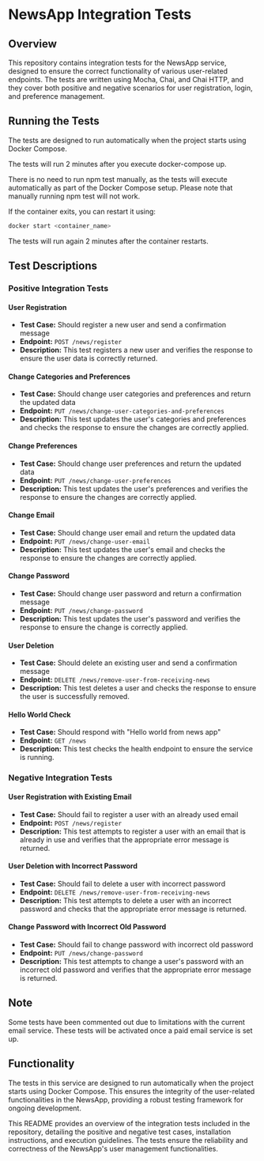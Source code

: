 # NewsApp Integration Tests

## Overview

This repository contains integration tests for the NewsApp service, designed to ensure the correct functionality of various user-related endpoints. The tests are written using Mocha, Chai, and Chai HTTP, and they cover both positive and negative scenarios for user registration, login, and preference management.

## Running the Tests

The tests are designed to run automatically when the project starts using Docker Compose.

The tests will run 2 minutes after you execute docker-compose up.

There is no need to run npm test manually, as the tests will execute automatically as part of the Docker Compose setup. Please note that manually running npm test will not work.

If the container exits, you can restart it using:
```bash
docker start <container_name>
```

The tests will run again 2 minutes after the container restarts.


## Test Descriptions

### Positive Integration Tests

#### User Registration
- **Test Case:** Should register a new user and send a confirmation message
- **Endpoint:** `POST /news/register`
- **Description:** This test registers a new user and verifies the response to ensure the user data is correctly returned.

#### Change Categories and Preferences
- **Test Case:** Should change user categories and preferences and return the updated data
- **Endpoint:** `PUT /news/change-user-categories-and-preferences`
- **Description:** This test updates the user's categories and preferences and checks the response to ensure the changes are correctly applied.

#### Change Preferences
- **Test Case:** Should change user preferences and return the updated data
- **Endpoint:** `PUT /news/change-user-preferences`
- **Description:** This test updates the user's preferences and verifies the response to ensure the changes are correctly applied.

#### Change Email
- **Test Case:** Should change user email and return the updated data
- **Endpoint:** `PUT /news/change-user-email`
- **Description:** This test updates the user's email and checks the response to ensure the changes are correctly applied.

#### Change Password
- **Test Case:** Should change user password and return a confirmation message
- **Endpoint:** `PUT /news/change-password`
- **Description:** This test updates the user's password and verifies the response to ensure the change is correctly applied.

#### User Deletion
- **Test Case:** Should delete an existing user and send a confirmation message
- **Endpoint:** `DELETE /news/remove-user-from-receiving-news`
- **Description:** This test deletes a user and checks the response to ensure the user is successfully removed.

#### Hello World Check
- **Test Case:** Should respond with "Hello world from news app"
- **Endpoint:** `GET /news`
- **Description:** This test checks the health endpoint to ensure the service is running.

### Negative Integration Tests

#### User Registration with Existing Email
- **Test Case:** Should fail to register a user with an already used email
- **Endpoint:** `POST /news/register`
- **Description:** This test attempts to register a user with an email that is already in use and verifies that the appropriate error message is returned.

#### User Deletion with Incorrect Password
- **Test Case:** Should fail to delete a user with incorrect password
- **Endpoint:** `DELETE /news/remove-user-from-receiving-news`
- **Description:** This test attempts to delete a user with an incorrect password and checks that the appropriate error message is returned.

#### Change Password with Incorrect Old Password
- **Test Case:** Should fail to change password with incorrect old password
- **Endpoint:** `PUT /news/change-password`
- **Description:** This test attempts to change a user's password with an incorrect old password and verifies that the appropriate error message is returned.

## Note

Some tests have been commented out due to limitations with the current email service. These tests will be activated once a paid email service is set up.

## Functionality

The tests in this service are designed to run automatically when the project starts using Docker Compose. This ensures the integrity of the user-related functionalities in the NewsApp, providing a robust testing framework for ongoing development.

This README provides an overview of the integration tests included in the repository, detailing the positive and negative test cases, installation instructions, and execution guidelines. The tests ensure the reliability and correctness of the NewsApp's user management functionalities.
